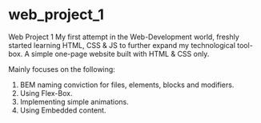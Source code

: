 # web_project_1

Web Project 1
My first attempt in the Web-Development world, freshly started learning HTML, CSS & JS to further expand my technological tool-box.
A simple one-page website built with HTML & CSS only.

Mainly focuses on the following:
1. BEM naming conviction for files, elements, blocks and modifiers.
2. Using Flex-Box.
3. Implementing simple animations.
4. Using Embedded content.
